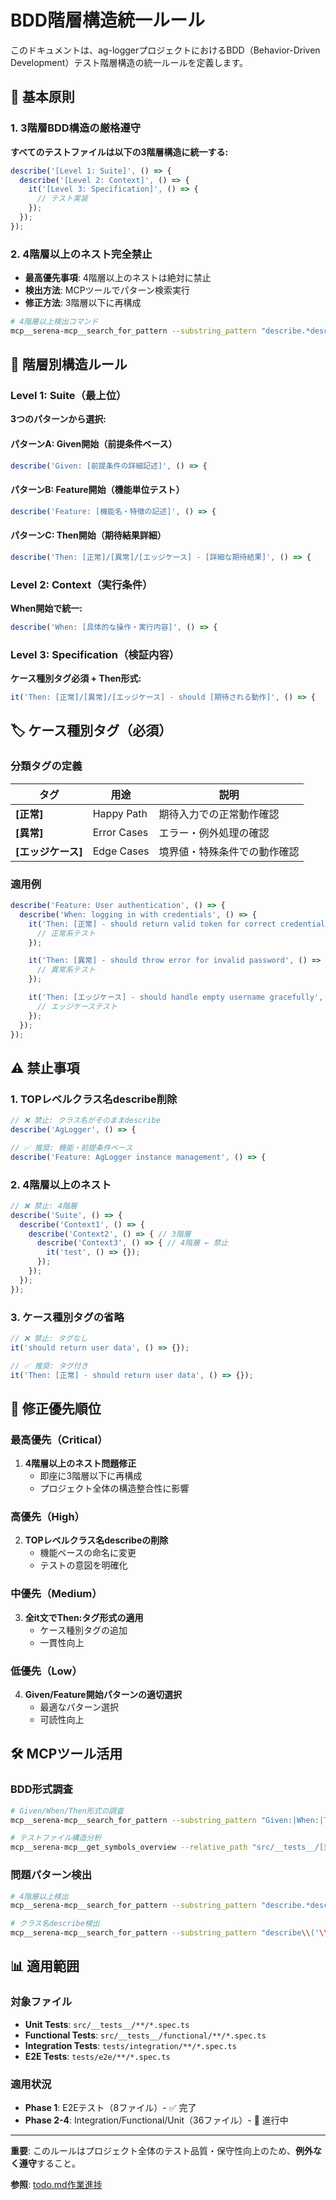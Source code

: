 # BDD階層構造統一ルール

このドキュメントは、ag-loggerプロジェクトにおけるBDD（Behavior-Driven Development）テスト階層構造の統一ルールを定義します。

## 🎯 基本原則

### 1. 3階層BDD構造の厳格遵守

**すべてのテストファイルは以下の3階層構造に統一する:**

```typescript
describe('[Level 1: Suite]', () => {
  describe('[Level 2: Context]', () => {
    it('[Level 3: Specification]', () => {
      // テスト実装
    });
  });
});
```

### 2. 4階層以上のネスト完全禁止

- **最高優先事項**: 4階層以上のネストは絶対に禁止
- **検出方法**: MCPツールでパターン検索実行
- **修正方法**: 3階層以下に再構成

```bash
# 4階層以上検出コマンド
mcp__serena-mcp__search_for_pattern --substring_pattern "describe.*describe.*describe.*describe" --paths_include_glob "*.spec.ts"
```

## 📝 階層別構造ルール

### Level 1: Suite（最上位）

**3つのパターンから選択:**

#### パターンA: Given開始（前提条件ベース）

```typescript
describe('Given: [前提条件の詳細記述]', () => {
```

#### パターンB: Feature開始（機能単位テスト）

```typescript
describe('Feature: [機能名・特徴の記述]', () => {
```

#### パターンC: Then開始（期待結果詳細）

```typescript
describe('Then: [正常]/[異常]/[エッジケース] - [詳細な期待結果]', () => {
```

### Level 2: Context（実行条件）

**When開始で統一:**

```typescript
describe('When: [具体的な操作・実行内容]', () => {
```

### Level 3: Specification（検証内容）

**ケース種別タグ必須 + Then形式:**

```typescript
it('Then: [正常]/[異常]/[エッジケース] - should [期待される動作]', () => {
```

## 🏷️ ケース種別タグ（必須）

### 分類タグの定義

| タグ               | 用途        | 説明                         |
| ------------------ | ----------- | ---------------------------- |
| **[正常]**         | Happy Path  | 期待入力での正常動作確認     |
| **[異常]**         | Error Cases | エラー・例外処理の確認       |
| **[エッジケース]** | Edge Cases  | 境界値・特殊条件での動作確認 |

### 適用例

```typescript
describe('Feature: User authentication', () => {
  describe('When: logging in with credentials', () => {
    it('Then: [正常] - should return valid token for correct credentials', () => {
      // 正常系テスト
    });

    it('Then: [異常] - should throw error for invalid password', () => {
      // 異常系テスト
    });

    it('Then: [エッジケース] - should handle empty username gracefully', () => {
      // エッジケーステスト
    });
  });
});
```

## ⚠️ 禁止事項

### 1. TOPレベルクラス名describe削除

```typescript
// ❌ 禁止: クラス名がそのままdescribe
describe('AgLogger', () => {

// ✅ 推奨: 機能・前提条件ベース
describe('Feature: AgLogger instance management', () => {
```

### 2. 4階層以上のネスト

```typescript
// ❌ 禁止: 4階層
describe('Suite', () => {
  describe('Context1', () => {
    describe('Context2', () => { // 3階層
      describe('Context3', () => { // 4階層 ← 禁止
        it('test', () => {});
      });
    });
  });
});
```

### 3. ケース種別タグの省略

```typescript
// ❌ 禁止: タグなし
it('should return user data', () => {});

// ✅ 推奨: タグ付き
it('Then: [正常] - should return user data', () => {});
```

## 🔧 修正優先順位

### 最高優先（Critical）

1. **4階層以上のネスト問題修正**
   - 即座に3階層以下に再構成
   - プロジェクト全体の構造整合性に影響

### 高優先（High）

2. **TOPレベルクラス名describeの削除**
   - 機能ベースの命名に変更
   - テストの意図を明確化

### 中優先（Medium）

3. **全it文でThen:タグ形式の適用**
   - ケース種別タグの追加
   - 一貫性向上

### 低優先（Low）

4. **Given/Feature開始パターンの適切選択**
   - 最適なパターン選択
   - 可読性向上

## 🛠️ MCPツール活用

### BDD形式調査

```bash
# Given/When/Then形式の調査
mcp__serena-mcp__search_for_pattern --substring_pattern "Given:|When:|Then:" --paths_include_glob "*.spec.ts"

# テストファイル構造分析
mcp__serena-mcp__get_symbols_overview --relative_path "src/__tests__/[対象ファイル]"
```

### 問題パターン検出

```bash
# 4階層以上検出
mcp__serena-mcp__search_for_pattern --substring_pattern "describe.*describe.*describe.*describe" --paths_include_glob "*.spec.ts"

# クラス名describe検出
mcp__serena-mcp__search_for_pattern --substring_pattern "describe\\('\\w+'" --paths_include_glob "*.spec.ts"
```

## 📊 適用範囲

### 対象ファイル

- **Unit Tests**: `src/__tests__/**/*.spec.ts`
- **Functional Tests**: `src/__tests__/functional/**/*.spec.ts`
- **Integration Tests**: `tests/integration/**/*.spec.ts`
- **E2E Tests**: `tests/e2e/**/*.spec.ts`

### 適用状況

- **Phase 1**: E2Eテスト（8ファイル）- ✅ 完了
- **Phase 2-4**: Integration/Functional/Unit（36ファイル）- 🔄 進行中

---

**重要**: このルールはプロジェクト全体のテスト品質・保守性向上のため、**例外なく遵守**すること。

**参照**: [todo.md作業進捗](../../packages/@aglabo/agla-logger/todo.md)
